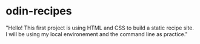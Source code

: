 # odin-recipes

"Hello! This first project is using HTML and CSS to build a static recipe site. I will be using my local environement and the command line as practice."